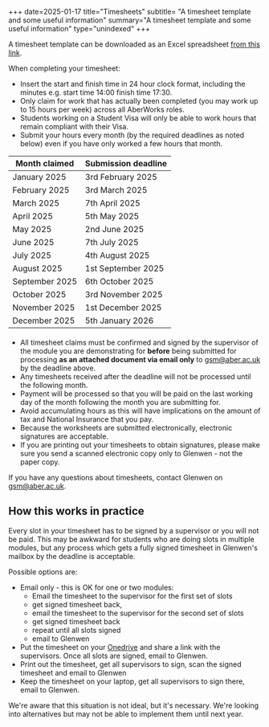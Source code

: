 +++
date=2025-01-17
title="Timesheets"
subtitle= "A timesheet template and some useful information"
summary="A timesheet template and some useful information"
type="unindexed"
+++

A timesheet template can be downloaded as an Excel spreadsheet
[from this link](/downloads/AberworksTimesheet.xlsx).


When completing your timesheet:

* Insert the start and finish time in 24 hour clock format,
including the minutes e.g. start time 14:00 finish time 17:30.
* Only claim for work that has actually been completed
(you may work up to 15 hours per week) across all AberWorks roles.
* Students working on a Student Visa will only be able to work hours that remain compliant with their Visa.
* Submit your hours every month (by the required deadlines as noted below)
even if you have only worked a few hours that month. 


<div style="margin-bottom:20px">

|Month claimed|Submission deadline|
|-------|-------|
|January 2025|3rd February 2025|
|February 2025|3rd March 2025|
|March 2025|7th April 2025|
|April 2025|5th May 2025|
|May 2025|2nd June 2025|
|June 2025|7th July 2025|
|July 2025|4th August 2025|
|August 2025|1st September 2025|
|September 2025|6th October 2025|
|October 2025|3rd November 2025|
|November 2025|1st December 2025|
|December 2025|5th January 2026|

</div>

* All timesheet claims must be confirmed and signed by the supervisor of
the module you are demonstrating for **before** being submitted for
processing **as an attached document via email only** to 
[gsm@aber.ac.uk](mailto:gsm@aber.ac.uk) by the deadline above.
* Any timesheets received after the deadline will not be processed until
the following month.
* Payment will be processed so that you will be paid on the last working day
of the month following the month you are submitting for.
* Avoid accumulating hours as this will have implications on the
amount of tax and National Insurance that you pay.
* Because the worksheets are submitted electronically, electronic signatures
are acceptable. 
* If you are printing out your timesheets to obtain signatures,
please make sure you send a scanned electronic copy only to
Glenwen - not the paper copy.

If you have any questions about timesheets, contact Glenwen
on [gsm@aber.ac.uk](mailto:gsm@aber.ac.uk).


## How this works in practice

Every slot in your timesheet has to be signed by a supervisor or you will
not be paid. This may be awkward for students who are doing slots in
multiple modules, but any process which gets a fully signed timesheet in
Glenwen's mailbox by the deadline is acceptable.

Possible options are:

* Email only - this is OK for one or two modules:
    * Email the timesheet to the supervisor for the first set of slots
    * get signed timesheet back,
    * email the timesheet to the supervisor for the second set of slots
    * get signed timesheet back 
    * repeat until all slots signed
    * email to Glenwen
* Put the timesheet on your [Onedrive](https://faqs.aber.ac.uk/?searchkeyword=OneDrive&amp;language=en)
and share a link with the supervisors. Once all slots are signed, email to Glenwen.
* Print out the timesheet, get all supervisors to sign, scan the signed timesheet and email to Glenwen
* Keep the timesheet on your laptop, get all supervisors to sign there, email to Glenwen.

We're aware that this situation is not ideal, but it's necessary. We're looking into alternatives but
may not be able to implement them until next year.
